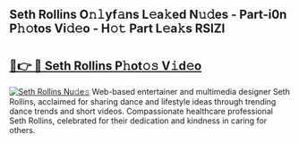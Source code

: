 ## Seth Rollins O𝚗𝚕yf𝚊ns L𝚎a𝚔ed N𝚞𝚍es - Part-i0n P𝚑𝚘tos Vi𝚍𝚎o - H𝚘𝚝 Part L𝚎a𝚔s RSIZI

# <h2><a href="http://kf1b6s6.oniu.top/?m=Seth+Rollins">🔗👉 🔴 Seth Rollins P𝚑ot𝚘𝚜 V𝚒d𝚎o</a></h2>

[![Seth Rollins Nu𝚍e𝚜](https://i.imgur.com/0qMVB7G.gif)](http://kf1b6s6.oniu.top/?m=Seth+Rollins)
Web-based entertainer and multimedia designer Seth Rollins, acclaimed for sharing dance and lifestyle ideas through trending dance trends and short videos. Compassionate healthcare professional Seth Rollins, celebrated for their dedication and kindness in caring for others.  
